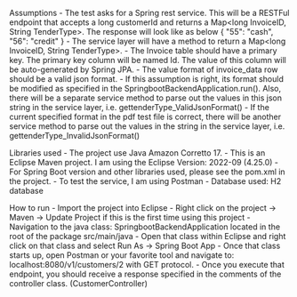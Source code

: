 Assumptions
	- The test asks for a Spring rest service. This will be a RESTFul endpoint that accepts a long customerId and returns a Map<long InvoiceID, String TenderType>. The response will look like as below
		{
			"55": "cash",
			"56": "credit"
		}
	- The service layer will have a method to return a Map<long InvoiceID, String TenderType>. 
	- The Invoice table should have a primary key. The primary key column will be named Id. The value of this column will be auto-generated by Spring JPA.
	- The value format of invoice_data row should be a valid json format. 
		- If this assumption is right, its format should be modified as specified in the SpringbootBackendApplication.run(). Also, there will be a separate service method to parse out the values in this json string in the service layer, i.e. gettenderType_ValidJsonFormat()
		- If the current specified format in the pdf test file is correct, there will be another service method to parse out the values in the string in the service layer, i.e. gettenderType_InvalidJsonFormat()
		
Libraries used
	- The project use Java Amazon Corretto 17. 
	- This is an Eclipse Maven project. I am using the Eclipse Version: 2022-09 (4.25.0)
	- For Spring Boot version and other libraries used, please see the pom.xml in the project. 
	- To test the service, I am using Postman 
	- Database used: H2 database
	
How to run
	- Import the project into Eclipse
	- Right click on the project -> Maven -> Update Project if this is the first time using this project
	- Navigation to the java class: SpringbootBackendApplication located in the root of the package src/main/java
	- Open that class within Eclipse and right click on that class and select Run As -> Spring Boot App
	- Once that class starts up, open Postman or your favorite tool and navigate to: localhost:8080/v1/customers/2 with GET protocol.
	- Once you execute that endpoint, you should receive a response specified in the comments of the controller class. (CustomerController)
